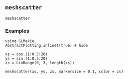 ## `meshscatter`

```@docs
meshscatter
```

### Examples

```@example
using GLMakie
AbstractPlotting.inline!(true) # hide

xs = cos.(1:0.5:20)
ys = sin.(1:0.5:20)
zs = LinRange(0, 3, length(xs))

meshscatter(xs, ys, zs, markersize = 0.1, color = zs)
```


